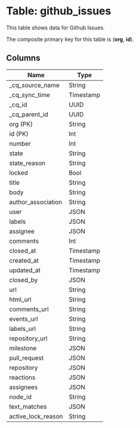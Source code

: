 # Table: github_issues

This table shows data for Github Issues.

The composite primary key for this table is (**org**, **id**).

## Columns

| Name          | Type          |
| ------------- | ------------- |
|_cq_source_name|String|
|_cq_sync_time|Timestamp|
|_cq_id|UUID|
|_cq_parent_id|UUID|
|org (PK)|String|
|id (PK)|Int|
|number|Int|
|state|String|
|state_reason|String|
|locked|Bool|
|title|String|
|body|String|
|author_association|String|
|user|JSON|
|labels|JSON|
|assignee|JSON|
|comments|Int|
|closed_at|Timestamp|
|created_at|Timestamp|
|updated_at|Timestamp|
|closed_by|JSON|
|url|String|
|html_url|String|
|comments_url|String|
|events_url|String|
|labels_url|String|
|repository_url|String|
|milestone|JSON|
|pull_request|JSON|
|repository|JSON|
|reactions|JSON|
|assignees|JSON|
|node_id|String|
|text_matches|JSON|
|active_lock_reason|String|